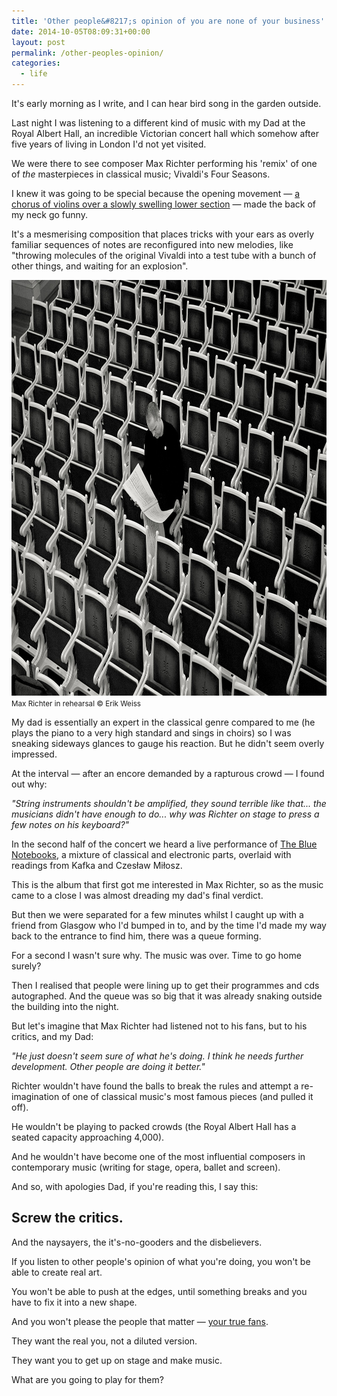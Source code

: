 ```yaml
---
title: 'Other people&#8217;s opinion of you are none of your business'
date: 2014-10-05T08:09:31+00:00
layout: post
permalink: /other-peoples-opinion/
categories:
  - life
---
```

It's early morning as I write, and I can hear bird song in the garden outside.

Last night I was listening to a different kind of music with my Dad at the Royal Albert Hall, an incredible Victorian concert hall which somehow after five years of living in London I'd not yet visited.

We were there to see composer Max Richter performing his 'remix' of one of <em>the</em> masterpieces in classical music; Vivaldi's Four Seasons.

I knew it was going to be special because the opening movement — <a href="https://www.youtube.com/watch?v=g3fOVDTg9pU#t=78">a chorus of violins over a slowly swelling lower section</a> — made the back of my neck go funny.

It's a mesmerising composition that places tricks with your ears as overly familiar sequences of notes are reconfigured into new melodies, like "throwing molecules of the original Vivaldi into a test tube with a bunch of other things, and waiting for an explosion".

<img src="/media/max-richter-rehersal.jpg" alt="" width="1000" height="665" class="size-full wp-image-1944" />
<small>Max Richter in rehearsal © Erik Weiss</small>

My dad is essentially an expert in the classical genre compared to me (he plays the piano to a very high standard and sings in choirs) so I was sneaking sideways glances to gauge his reaction. But he didn't seem overly impressed.&nbsp;

At the interval — after an encore demanded by a rapturous crowd — I found out why:

<em>"String instruments shouldn't be amplified, they sound terrible like that... the musicians didn't have enough to do... why was Richter on stage to press a few notes on his keyboard?"</em>

In the second half of the concert we heard a live performance of <a href="http://www.amazon.co.uk/dp/B00JOCXMDC?tag=greig-21">The Blue Notebooks</a>, a mixture of classical and electronic parts, overlaid with readings from Kafka and Czesław Miłosz.

This is the album that first got me interested in Max Richter, so as the music came to a close I was almost dreading my dad's final verdict.

But then we were separated for a few minutes whilst I caught up with a friend from Glasgow who I'd bumped in to, and by the time I'd made my way back to the entrance to find him, there was a queue forming.

For a second I wasn't sure why. The music was over. Time to go home surely?

Then I realised that people were lining up to get their programmes and cds autographed. And the queue was so big that it was already snaking outside the building into the night.

But let's imagine that Max Richter had listened not to his fans, but to his critics, and my Dad:

<em>"He just doesn't seem sure of what he's doing. I think he needs further development. Other people are doing it better." &nbsp;</em>

Richter wouldn't have found the balls to break the rules and attempt a re-imagination of one of classical music's most famous pieces (and pulled it off).

He wouldn't be playing to packed crowds (the Royal Albert Hall has a seated capacity approaching 4,000).

And he wouldn't have become one of the most influential composers in contemporary music (writing for stage, opera, ballet and screen).

And so, with apologies Dad, if you're reading this, I say this:

<h2>Screw the critics.</h2>

And the naysayers, the it's-no-gooders and the disbelievers.&nbsp;

If you listen to other people's opinion of what you're doing, you won't be able to create real art.

You won't be able to push at the edges, until something breaks and you have to fix it into a new shape.

And you won't please the people that matter — <a href="http://kk.org/thetechnium/2008/03/1000-true-fans/">your true fans</a>.&nbsp;

They want the real you, not a diluted version.

They want you to get up on stage and make music.

What are you going to play for them?
